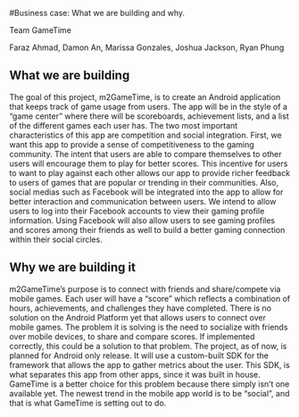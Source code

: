 #Business case: What we are building and why. 

Team GameTime

Faraz Ahmad, Damon An, Marissa Gonzales, Joshua Jackson, Ryan Phung

## What we are building

The goal of this project, m2GameTime, is to create an Android application that keeps track of game usage from users. The app will be in the style of a “game center” where there will be scoreboards, achievement lists, and a list of the different games each user has. The two most important characteristics of this app are competition and social integration. First, we want this app to provide a sense of competitiveness to the gaming community. The intent that users are able to compare themselves to other users will encourage them to play for better scores. This incentive for users to want to play against each other allows our app to provide richer feedback to users of games that are popular or trending in their communities. Also, social medias such as Facebook will be integrated into the app to allow for better interaction and communication between users. We intend to allow users to log into their Facebook accounts to view their gaming profile information. Using Facebook will also allow users to see gaming profiles and scores among their friends as well to build a better gaming connection within their social circles.

## Why we are building it

m2GameTime’s purpose is to connect with friends and share/compete via mobile games. Each user will have a “score” which reflects a combination of hours, achievements, and challenges they have completed. There is no solution on the Android Platform yet that allows users to connect over mobile games. The problem it is solving is the need to socialize with friends over mobile devices, to share and compare scores. If implemented correctly, this could be a solution to that problem. The project, as of now, is planned for Android only release. It will use a custom-built SDK for the framework that allows the app to gather metrics about the user. This SDK, is what separates this app from other apps, since it was built in house. GameTime is a better choice for this problem because there simply isn’t one available yet. The newest trend in the mobile app world is to be “social”, and that is what GameTime is setting out to do. 

